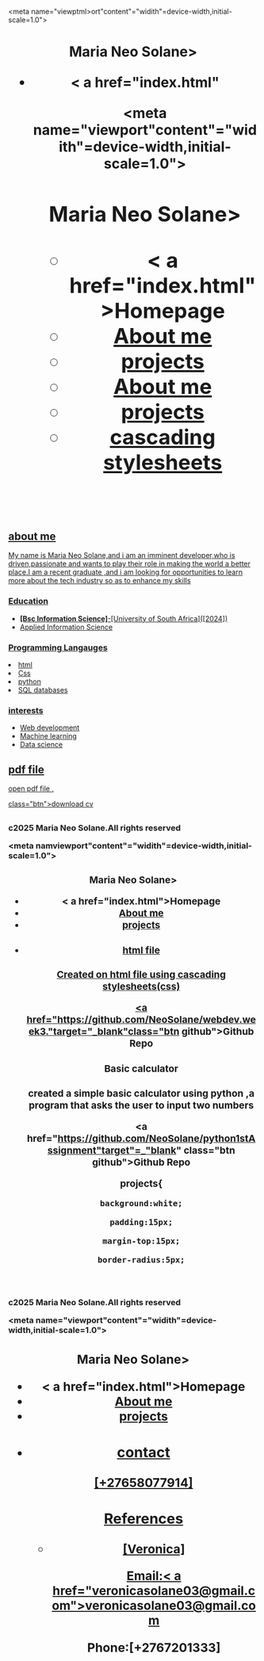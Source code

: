 <!DOCTYPE html>

<head lang="en">

<meta charset="UTF-8">

<meta name="viewp<!DOCTYPE html>tml>ort"content"="widith"=device-width,initial-scale=1.0">

<title>Maria Neo Solane-Portfolio</title>

<link rel="stylesheet"href="style.css">

</head>

<body>

<header>

<h1>Maria Neo Solane>

<nav>

<ul>

<li>< a href="index.html"

<head lang="en">

<head>

<meta charset="UTF-8">

<meta name="viewport"content"="widith"=device-width,initial-scale=1.0">

<title>Maria Neo Solane-Portfolio</title>

<link rel="stylesheet"href="style.css">

</head>

<body>

<header>

<h1>Maria Neo Solane>

<nav>

<ul>

<li>< a href="index.html">Homepage</a></li>

<li><a href="about me.html">About me</a></li>

<li><a href="projects".html>projects</a></li>

<li><a href="contacts.html>contacts</a></li>

</ul>

</nav>

<1--2.internal css-->

</ul>

</nav>

</header>

<section>

<h2>welcome to my Portfolio>

<explore about me and the skills i possess<>/p>

</section>

<footer>

<p>c2025 Maria Neo Solane.All rights reserved</p>

</footer>

</body>

</html> 



<!DOCTYPE h>Homepage</a></li>

<li><a href="about me.html">About me</a></li>

<li><a href="projects".html>projects</a></li>

<li><a href="contacts.html>contacts</a></li>

</ul>

</nav>

<1--1.in-line css-->

<h1 style="color:Red:font-weight:500;">cascading stylesheets</h1>

</ul>

</nav>

</header>

<section>

<h2>about me</h2>

<p>My name is Maria Neo Solane,and i am an imminent developer,who is driven,passionate and wants to play their role in making the world a better place.I am a recent graduate ,and i am looking for opportunities to learn more about the tech industry so as to enhance my skills</p>

<h3>Education</h3>

<ul>

<li><strong>[Bsc Information Science]</strong>-[University of South Africa]([2024])</li>

<li>Applied Information Science</li>

</ul>

<h3>Programming Langauges</h3>

<li>html</li>

<li>Css</li>

<li>python</li>

<li>SQL databases</li>

</ul>

<h3>interests</h3>

<ul>

<li>Web development</li>

<li>Machine learning</li>

<li>Data science</li>

</ul>

<h1>pdf file</h1>

<p>open pdf file <a href="Optimized_Resume_Maria_Neo_Solane.pdf"pdf</a>,</p>

class="btn">download cv</a>

<h2 style="color:blue 8font-weight:500;"cascading stylesheets"</h2>

<h3 style="color:brown:font-weight:500;:cascading stylesheets"</h3>


<section>

<footer><p>c2025 Maria Neo Solane.All rights reserved</p>

</footer>

</body>

</html>



<!DOCTYPE html>

<head lang="en">

<meta charset="UTF-8">

<meta namviewport"content"="widith"=device-width,initial-scale=1.0">

<title>Maria Neo Solane-Portfolio</title>

<link rel="stylesheet"href="style.css">

</head>

<body>

<header>

<h1>Maria Neo Solane>

<nav>

<ul>

<li>< a href="index.html">Homepage</a></li>

<li><a href="about me.html">About me</a></li>

<li><a href="projects".html>projects</a></li>

<li><a href="contacts.html>contacts</a></li>

</ul>

</nav>

</header>

<section>

<h2>my projects</h2>

<1--web development projects-->

<h3>web development</h3>

<div class="project">

<h4>html file</h4>

<p>Created on html file using cascading stylesheets(css)</p>

<a href="https://github.com/NeoSolane/webdev.week3."target="_blank"class="btn github">Github Repo</a>

<div>

<div class="project">

<h4>Basic calculator</h4

<p>created a simple basic calculator using python ,a program that asks the user to input two numbers</p>

<a href="https://github.com/NeoSolane/python1stAssignment"target"=_"blank" class="btn github">Github Repo</a>

projects{

    background:white;

    padding:15px;

    margin-top:15px;

    border-radius:5px;

<h3 style="color:brown:font-weight:500;"<cascading stylesheets</h3>

</div>

</section>

</footer>

<p>c2025 Maria Neo Solane.All rights reserved</p>

</footer>

</body>

</html>



<!DOCTYPE html>

<head lang="en">

<meta charset="UTF-8">

<meta name="viewport"content"="widith"=device-width,initial-scale=1.0">

<title>Maria Neo Solane-Portfolio</title>

<link rel="stylesheet"href="style.css">

</head>

<body>

<header>

<h1>Maria Neo Solane>

<nav>

<ul>

<li>< a href="index.html">Homepage</a></li>

<li><a href="about me.html">About me</a></li>

<li><a href="projects".html>projects</a></li>

<li><a href="contacts.html>contacts</a></li>

</ul>

</nav>

</header>

<section>

<h2>contact me</h2>

<p>if you wish to get in touch ,feel free to reach out!</p>

<h3>Email</h3>

<p><a href="mail to:neom685@gmail.com<"neom685@gmail.com</a></p>

<h3>contact</h3>

<p>[+27658077914]</p>

<h3>References</h3>

<ul>

<li><strong>[Veronica]</strong-[Assistant Teacher],[Phororong primary school]</li>

<p>Email:< a href="veronicasolane03@gmail.com">veronicasolane03@gmail.com</a></p>

<p>Phone:[+2767201333]</p>

<h3 style ="color:brown:margin-top:30px;

</ul>

</section>

<footer>

</footer>

</body>

</html>

























,





